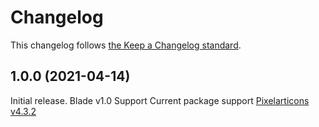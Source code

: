 # Changelog

This changelog follows [the Keep a Changelog standard](https://keepachangelog.com).

## 1.0.0 (2021-04-14)

Initial release.
Blade v1.0 Support
Current package support [Pixelarticons v4.3.2](https://github.com/pixelarticons/pixelarticons/releases/tag/v4.3.2)
